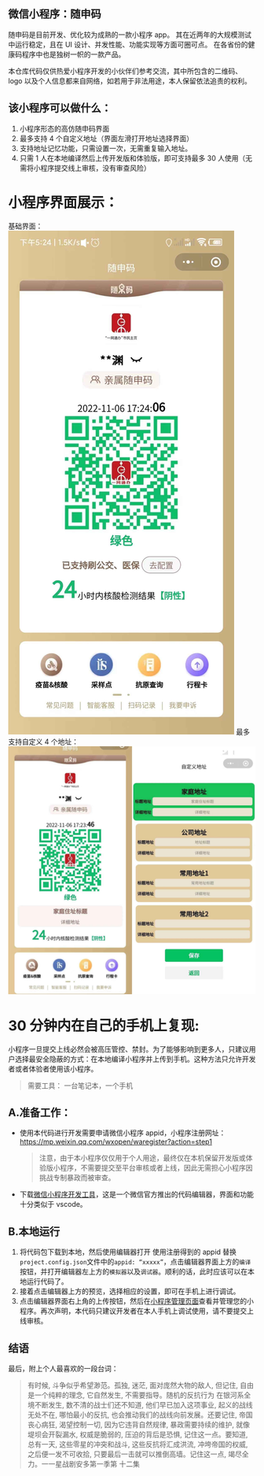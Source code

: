 ## 微信小程序：随申码

随申码是目前开发、优化较为成熟的一款小程序 app。
其在近两年的大规模测试中运行稳定，且在 UI 设计、并发性能、功能实现等方面可圈可点。
在各省份的健康码程序中也是独树一帜的一款产品。

本仓库代码仅供热爱小程序开发的小伙伴们参考交流，其中所包含的二维码、logo 以及个人信息都来自网络，如若用于非法用途，本人保留依法追责的权利。

## 该小程序可以做什么：

1. 小程序形态的高仿随申码界面
2. 最多支持 4 个自定义地址（界面左滑打开地址选择界面）
3. 支持地址记忆功能，只需设置一次，无需重复输入地址。
4. 只需 1 人在本地编译然后上传开发版和体验版，即可支持最多 30 人使用（无需将小程序提交线上审核，没有审查风险）

# 小程序界面展示：

基础界面：
![图片](./readme/5.jpg)
最多支持自定义 4 个地址：
![图片](./readme/6.jpg)

# 30 分钟内在自己的手机上复现:

小程序一旦提交上线必然会被高压管控、禁封。为了能够影响到更多人，只建议用户选择最安全隐蔽的方式：在本地编译小程序并上传到手机。这种方法只允许开发者或者体验者使用该小程序。

> 需要工具： 一台笔记本，一个手机

## A.准备工作：

- 使用本代码进行开发需要申请微信小程序 appid，小程序注册网址：https://mp.weixin.qq.com/wxopen/waregister?action=step1

  > 注意，由于本小程序仅仅用于个人用途，最终仅在本机保留开发版或体验版小程序，不需要提交至平台审核或者上线，因此无需担心小程序因挑战专制暴政而被审查。

- 下载[微信小程序开发工具](https://developers.weixin.qq.com/miniprogram/dev/devtools/download.html)，这是一个微信官方推出的代码编辑器，界面和功能十分类似于 vscode。

## B.本地运行

1. 将代码包下载到本地，然后使用编辑器打开
   使用注册得到的 appid 替换`project.config.json`文件中的`appid: “xxxxx”`，点击编辑器界面上方的`编译`按钮，并打开编辑器左上方的`模拟器`以及`调试器`。顺利的话，此时应该可以在本地运行代码了。
2. 接着点击编辑器上方的预览，选择相应的设置，即可在手机上进行调试。
3. 点击编辑器界面右上角的上传按钮，然后在[小程序管理页面](https://mp.weixin.qq.com/)查看并管理您的小程序。再次声明，本代码只建议开发者在本人手机上调试使用，请不要提交上线审核。

## 结语

最后，附上个人最喜欢的一段台词：

> 有时候, 斗争似乎希望渺范。孤独, 迷茫, 面对庞然大物的敌人, 但记住, 自由是一个纯粹的理念, 它自然发生, 不需要指导。随机的反抗行为 在银河系全境不断发生, 数不清的战士们还不知道, 他们早已加入这项事业, 起义的战线无处不在, 哪怕最小的反抗, 也会推动我们的战线向前发展。还要记住, 帝国丧心病狂, 渴望控制一切, 因为它违背自然规律, 暴政需要持续的维护, 就像堤坝会开裂漏水, 权威是脆弱的, 压迫的背后是恐惧, 记住这一点。要知道, 总有一天, 这些零星的冲突和战斗, 这些反抗将汇成洪流, 冲垮帝国的权威, 之后便一发不可收拾, 只要最后一击就可以推倒高墙。记住这一点, 竭尽全力。一一星战剧安多第一季第 十二集
